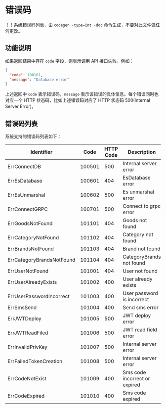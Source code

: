 # 错误码

！！系统错误码列表，由 `codegen -type=int -doc` 命令生成，不要对此文件做任何更改。

## 功能说明

如果返回结果中存在 `code` 字段，则表示调用 API 接口失败。例如：

```json
{
  "code": 100101,
  "message": "Database error"
}
```

上述返回中 `code` 表示错误码，`message` 表示该错误的具体信息。每个错误同时也对应一个 HTTP 状态码，比如上述错误码对应了 HTTP 状态码 500(Internal Server Error)。

## 错误码列表

系统支持的错误码列表如下：

| Identifier | Code | HTTP Code | Description |
| ---------- | ---- | --------- | ----------- |
| ErrConnectDB | 100501 | 500 | Internal server error |
| ErrEsDatabase | 100601 | 404 | EsDatabase error |
| ErrEsUnmarshal | 100602 | 500 | Es unmarshal error |
| ErrConnectGRPC | 100701 | 500 | Connect to grpc error |
| ErrGoodsNotFound | 101101 | 404 | Goods not found |
| ErrCategoryNotFound | 101102 | 404 | Category not found |
| ErrBrandsNotFound | 101103 | 404 | Brand not found |
| ErrCategoryBrandsNotFound | 101104 | 404 | CategoryBrands not found |
| ErrUserNotFound | 101001 | 404 | User not found |
| ErrUserAlreadyExists | 101002 | 400 | User already exists |
| ErrUserPasswordIncorrect | 101003 | 400 | User password is incorrect |
| ErrSmsSend | 101004 | 400 | Send sms error |
| ErrJWTDeploy | 101005 | 500 | JWT deploy error |
| ErrJWTReadFiled | 101006 | 500 | JWT read field error |
| ErrInvalidPrivKey | 101007 | 500 | Internal server error |
| ErrFailedTokenCreation | 101008 | 500 | Internal server error |
| ErrCodeNotExist | 101009 | 400 | Sms code incorrect or expired |
| ErrCodeExpired | 101010 | 400 | Sms code expired |

